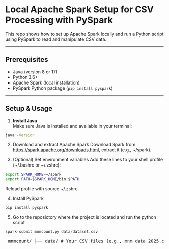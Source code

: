 # Local Apache Spark Setup for CSV Processing with PySpark

This repo shows how to set up Apache Spark locally and run a Python script using PySpark to read and manipulate CSV data.

---

## Prerequisites

- Java (version 8 or 17)
- Python 3.6+
- Apache Spark (local installation)
- PySpark Python package (`pip install pyspark`)

---

## Setup & Usage

1. **Install Java**  
Make sure Java is installed and available in your terminal:

```bash
java -version
```
2. Download and extract Apache Spark
Download Spark from https://spark.apache.org/downloads.html, extract it (e.g., ~/spark).

3. (Optional) Set environment variables
Add these lines to your shell profile (~/.bashrc or ~/.zshrc):

```bash
export SPARK_HOME=~/spark
export PATH=$SPARK_HOME/bin:$PATH
```
Reload profile with source ~/.zshrc

4. Install PySpark
   
```bash
pip install pyspark
```
5. Go to the reposictory where the project is located and run the python script 
```python
spark-submit mnmcount.py data/dataset.csv
```



<pre> mnmcount/ ├── data/ # Your CSV files (e.g., mnm_data_2025.csv) ├── mnmcount/ │ ├── __init__.py │ ├── processor.py # Main logic (data loading, aggregation) │ └── cli.py # Command-line interface ├── tests/ │ ├── __init__.py │ └── test_processor.py # Unit tests for processor functions ├── requirements.txt # Python dependencies └── spark_submit_entry.py # Optional: Entry point for spark-submit </pre>
